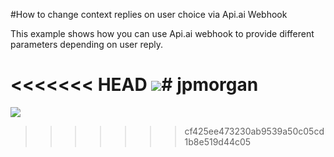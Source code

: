 #How to change context replies on user choice via Api.ai Webhook

This example shows how you can use Api.ai webhook to provide different parameters depending on user reply.

<<<<<<< HEAD
<a href="https://heroku.com/deploy" target="_blank"><img src="https://www.herokucdn.com/deploy/button.svg"></a># jpmorgan
=======
<a href="https://heroku.com/deploy" target="_blank"><img src="https://www.herokucdn.com/deploy/button.svg"></a>
>>>>>>> cf425ee473230ab9539a50c05cd1b8e519d44c05
